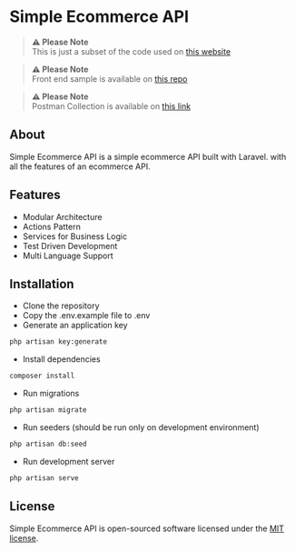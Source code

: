 # Simple Ecommerce API

> **⚠️ Please Note**  
> This is just a subset of the code used on [this website](https://supps.crafted-internet.com)

> **⚠️ Please Note**  
> Front end sample is available on [this repo](https://github.com/ahmdadl/simple-ecommerce-spa)

> **⚠️ Please Note**  
> Postman Collection is available on [this link](https://github.com/ahmdadl/simple-ecommerce-api/blob/main/Postman%20Collection/Simple%20Ecommerce%20API.postman_collection.json)

## About

Simple Ecommerce API is a simple ecommerce API built with Laravel. with all the features of an ecommerce API.

## Features

-   Modular Architecture
-   Actions Pattern
-   Services for Business Logic
-   Test Driven Development
-   Multi Language Support

## Installation

-   Clone the repository
-   Copy the .env.example file to .env
-   Generate an application key

```bash
php artisan key:generate
```

-   Install dependencies

```bash
composer install
```

-   Run migrations

```bash
php artisan migrate
```

-   Run seeders (should be run only on development environment)

```bash
php artisan db:seed
```

-   Run development server

```bash
php artisan serve
```

## License

Simple Ecommerce API is open-sourced software licensed under the [MIT license](https://opensource.org/licenses/MIT).
